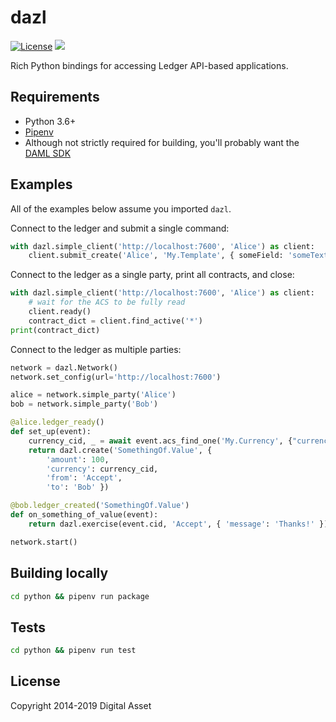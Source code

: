 dazl
====

[![License](https://img.shields.io/badge/License-Apache%202.0-blue.svg)](https://github.com/digital-asset/daml/blob/master/LICENSE)
<a href="https://circleci.com/gh/DACH-NY/dazl">
<img src="https://circleci.com/gh/DACH-NY/dazl.svg?style=svg&circle-token=db89890646f1ac65e0b8bb682222599964196b01">
</a>

Rich Python bindings for accessing Ledger API-based applications.

Requirements
------------
* Python 3.6+
* [Pipenv](https://pipenv.readthedocs.io/en/latest/)
* Although not strictly required for building, you'll probably want the [DAML SDK](https://www.daml.com)

Examples
--------


All of the examples below assume you imported `dazl`.

Connect to the ledger and submit a single command:

```py
with dazl.simple_client('http://localhost:7600', 'Alice') as client:
    client.submit_create('Alice', 'My.Template', { someField: 'someText' })
```

Connect to the ledger as a single party, print all contracts, and close:

```py
with dazl.simple_client('http://localhost:7600', 'Alice') as client:
    # wait for the ACS to be fully read
    client.ready()
    contract_dict = client.find_active('*')
print(contract_dict)
```

Connect to the ledger as multiple parties:

```py
network = dazl.Network()
network.set_config(url='http://localhost:7600')

alice = network.simple_party('Alice')
bob = network.simple_party('Bob')

@alice.ledger_ready()
def set_up(event):
    currency_cid, _ = await event.acs_find_one('My.Currency', {"currency": "USD"})
    return dazl.create('SomethingOf.Value', {
        'amount': 100,
        'currency': currency_cid,
        'from': 'Accept',
        'to': 'Bob' })

@bob.ledger_created('SomethingOf.Value')
def on_something_of_value(event):
    return dazl.exercise(event.cid, 'Accept', { 'message': 'Thanks!' })

network.start()
```


Building locally
----------------
```sh
cd python && pipenv run package
```

Tests
-----

```sh
cd python && pipenv run test
```

License
-------
Copyright 2014-2019 Digital Asset
